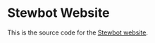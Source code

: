 # Stewbot Website
This is the source code for the [Stewbot website](https://stewbot.kestron.software/).

